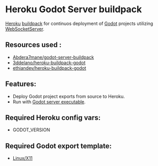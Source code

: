 # Heroku Godot Server buildpack

[Heroku](https://heroku.com) [buildpack](https://devcenter.heroku.com/articles/buildpacks) for continuos deployment of [Godot](https://godotengine.org) projects utilizing [WebSocketServer](https://docs.godotengine.org/en/stable/classes/class_websocketserver.html#class-websocketserver).

## Resources used :
- [Abdera7mane/godot-server-buildpack](https://github.com/Abdera7mane/godot-server-buildpack)
- [3ddelano/heroku-buildpack-godot](https://github.com/3ddelano/heroku-buildpack-godot)
- [ethiandev/heroku-buildpack-godot](https://github.com/lethiandev/heroku-buildpack-godot)

## Features:
- Deploy Godot project exports from source to Heroku.
- Run with [Godot server executable](https://godotengine.org/download/server).
## Required Heroku config vars:
- GODOT_VERSION

## Required Godot export template:
- [Linux/X11](https://docs.godotengine.org/en/stable/tutorials/export/exporting_for_linux.html?highlight=export%20template)
